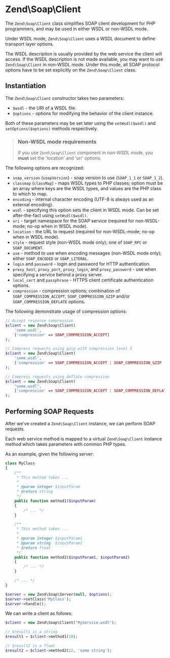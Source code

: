 # Zend\\Soap\\Client

The `Zend\Soap\Client` class simplifies SOAP client development for PHP
programmers, and may be used in either WSDL or non-WSDL mode.

Under WSDL mode, `Zend\Soap\Client` uses a WSDL document to define transport
layer options.

The WSDL description is usually provided by the web service the client will
access.  If the WSDL description is not made available, you may want to use
`Zend\Soap\Client` in non-WSDL mode. Under this mode, all SOAP protocol options
have to be set explicitly on the `Zend\Soap\Client` class.

## Instantiation

The `Zend\Soap\Client` constructor takes two parameters:

- `$wsdl` - the URI of a WSDL file.
- `$options` - options for modifying the behavior of the client instance.

Both of these parameters may be set later using the `setWsdl($wsdl)` and
`setOptions($options)` methods respectively.

> ### Non-WSDL mode requirements
>
> If you use `Zend\Soap\Client` component in non-WSDL mode, you **must** set the
> 'location' and 'uri' options.

The following options are recognized:

- `soap_version` (`soapVersion`) - soap version to use (`SOAP_1_1` or
  `SOAP_1_2`).
- `classmap` (`classMap`) - maps WSDL types to PHP classes; option must be an
  array where keys are the WSDL types, and values are the PHP class to which
  to map.
- `encoding` - internal character encoding (UTF-8 is always used as an external
  encoding).
- `wsdl` - specifying this option sets the client in WSDL mode. Can be set
  after-the-fact using `setWsdl($wsdl)`.
- `uri` - target namespace for the SOAP service (required for non-WSDL-mode;
  no-op when in WSDL mode).
- `location` - the URL to request (required for non-WSDL-mode; no-op when in
  WSDL mode).
- `style` - request style (non-WSDL mode only); one of `SOAP_RPC` or
  `SOAP_DOCUMENT`.
- `use` - method to use when encoding messages (non-WSDL mode only);
  either `SOAP_ENCODED` or `SOAP_LITERAL`.
- `login` and `password` - login and password for HTTP authentication.
- `proxy_host`, `proxy_port`, `proxy_login`, and `proxy_password` - use when
  specifying a service behind a proxy server.
- `local_cert` and `passphrase` - HTTPS client certificate authentication
  options.
- `compression` - compression options; combination of
  `SOAP_COMPRESSION_ACCEPT`, `SOAP_COMPRESSION_GZIP` and/or
  `SOAP_COMPRESSION_DEFLATE` options.

The following demonstrate usage of compression options:

```php
// Accept response compression
$client = new Zend\Soap\Client(
    'some.wsdl',
    ['compression' => SOAP_COMPRESSION_ACCEPT]
);

// Compress requests using gzip with compression level 5
$client = new Zend\Soap\Client(
    'some.wsdl',
    ['compression' => SOAP_COMPRESSION_ACCEPT | SOAP_COMPRESSION_GZIP | 5]
);

// Compress requests using deflate compression
$client = new Zend\Soap\Client(
    "some.wsdl",
    ['compression' => SOAP_COMPRESSION_ACCEPT | SOAP_COMPRESSION_DEFLATE]
);
```

## Performing SOAP Requests

After we've created a `Zend\Soap\Client` instance, we can perform SOAP requests.

Each web service method is mapped to a virtual `Zend\Soap\Client` instance
method which takes parameters with common PHP types.

As an example, given the following server:

```php
class MyClass
{
    /**
     * This method takes ...
     *
     * @param integer $inputParam
     * @return string
     */
    public function method1($inputParam)
    {
        /* ... */
    }

    /**
     * This method takes ...
     *
     * @param integer $inputParam1
     * @param string  $inputParam2
     * @return float
     */
    public function method2($inputParam1, $inputParam2)
    {
        /* ... */
    }

    /* ... */
}

$server = new Zend\Soap\Server(null, $options);
$server->setClass('MyClass');
$server->handle();
```

We can write a client as follows:

```php
$client = new Zend\Soap\Client("MyService.wsdl");

// $result1 is a string
$result1 = $client->method1(10);

// $result2 is a float
$result2 = $client->method2(22, 'some string');
```
